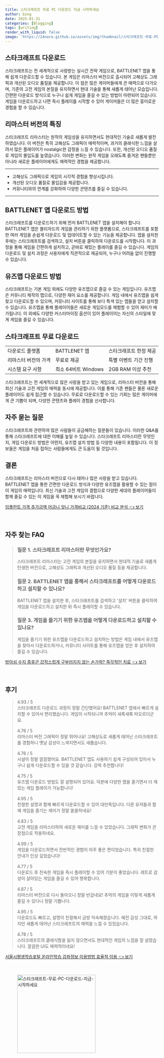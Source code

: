 ```yaml
---
title: 스타크래프트 무료 PC 다운로드 지금 시작하세요
author: bing
date: 2025-01-31
categories: [Blogging]
tags: [writing]
render_with_liquid: false
image: 'https://24nara.github.io/assets/img/thumbnail/스타크래프트-무료-PC-다운로드-지금-시작하세요.webp'
---
```



<h2 id='스타크래프트 다운로드'>스타크래프트 다운로드</h2>

<p>스타크래프트는 전 세계적으로 사랑받는 실시간 전략 게임으로, BATTLENET 앱을 통해 쉽게 다운로드할 수 있습니다. 본 게임은 리마스터 버전으로 출시되어 고해상도 그래픽과 개선된 오디오 품질을 제공합니다. 이 점은 많은 게이머들에게 큰 매력으로 다가오며, 기존의 고전 게임의 본질을 유지하면서 현대 기술을 통해 새롭게 태어난 모습입니다. 간편한 다운로드 방식으로 누구나 쉽게 게임을 즐길 수 있는 방법이 마련되어 있습니다. 게임을 다운로드하고 나면 즉시 플레이를 시작할 수 있어 게이머들은 더 많은 흥미로운 경험을 할 수 있습니다.</p>

<h2 id='리마스터 버전의 특징'>리마스터 버전의 특징</h2>

<p>스타크래프트 리마스터는 원작의 게임성을 유지하면서도 현대적인 기술로 새롭게 발전하였습니다. 이 버전은 특히 고해상도 그래픽이 매력적이며, 과거의 클래식한 느낌을 살려서 많은 플레이어가 nostalgic한 감정을 느낄 수 있습니다. 또한, 개선된 오디오 품질로 게임의 몰입도를 높였습니다. 이러한 변화는 원작 게임을 오래도록 즐겨온 팬들뿐만 아니라 새로운 플레이어에게도 매력적인 경험을 제공합니다.</p>

<hr />

<ul>
    <li>고해상도 그래픽으로 게임의 시각적 경험을 향상시킵니다.</li>
    <li>개선된 오디오 품질로 몰입감을 제공합니다.</li>
    <li>커뮤니티와의 연계를 강화하여 다양한 콘텐츠를 즐길 수 있습니다.</li>
</ul>

<hr />

<h2 id='BATTLENET 앱 다운로드 방법'>BATTLENET 앱 다운로드 방법</h2>

<p>스타크래프트를 다운로드하기 위해 먼저 BATTLENET 앱을 설치해야 합니다. BATTLENET 앱은 블리자드의 게임을 관리하기 위한 플랫폼으로, 스타크래프트를 포함한 여러 게임을 손쉽게 다운로드 및 업데이트할 수 있는 기능을 제공합니다. 앱을 설치한 후에는 스타크래프트를 검색하고, 설치 버튼을 클릭하여 다운로드를 시작합니다. 이 과정을 통해 게임을 간편하게 설치하고, 곧바로 재밌는 플레이를 즐길 수 있습니다. 게임의 다운로드 및 설치 과정은 사용자에게 직관적으로 제공되어, 누구나 어려움 없이 진행할 수 있습니다.</p>

<h2 id='유즈맵 다운로드 방법'>유즈맵 다운로드 방법</h2>

<p>스타크래프트는 기본 게임 외에도 다양한 유즈맵으로 즐길 수 있는 게임입니다. 유즈맵은 커뮤니티 제작의 맵으로, 다양한 재미 요소를 제공합니다. 게임 내에서 유즈맵을 쉽게 찾고 다운로드할 수 있으며, 커뮤니티 사이트를 통해 보다 특색 있는 맵들을 얻고 설치할 수 있습니다. 유즈맵을 통해 플레이어들은 새로운 게임모드를 체험할 수 있어 재미가 배가됩니다. 이 외에도 다양한 커스터마이징 옵션이 있어 플레이어는 자신의 스타일에 맞게 게임을 즐길 수 있습니다.</p>

<h2 id='스타크래프트 무료 다운로드'>스타크래프트 무료 다운로드</h2>

<table>
    <tr>
        <td>다운로드 플랫폼</td>
        <td>BATTLENET 앱</td>
        <td>스타크래프트 한정 제공</td>
    </tr>
    <tr>
        <td>리마스터 버전의 가격</td>
        <td>무료로 제공</td>
        <td>특별 이벤트 기간 진행</td>
    </tr>
    <tr>
        <td>시스템 요구 사항</td>
        <td>최소 64비트 Windows</td>
        <td>2GB RAM 이상 추천</td>
    </tr>
</table>

<p>스타크래프트는 전 세계적으로 많은 사랑을 받고 있는 게임으로, 리마스터 버전을 통해 최신 기술과 고전 게임의 매력을 동시에 제공합니다. 이를 통해 기존 팬들은 물론 새로운 플레이어도 쉽게 접근할 수 있습니다. 무료로 다운로드할 수 있는 기회는 많은 게이머에게 큰 기쁨이 되며, 다양한 콘텐츠와 플레이 경험을 선사합니다.</p>

<h2 id='자주 묻는 질문'>자주 묻는 질문</h2>

<p>스타크래프트와 관련하여 많은 사람들이 궁금해하는 질문들이 있습니다. 이러한 Q&A를 통해 스타크래프트에 대한 이해를 높일 수 있습니다. 스타크래프트 리마스터란 무엇인지, 게임 다운로드 방법은 어떤지, 유즈맵 설치 방법 등 다양한 내용이 포함됩니다. 이 정보들은 게임을 처음 접하는 사람들에게도 큰 도움이 될 것입니다.</p>

<h2 id='결론'>결론</h2>

<p>스타크래프트는 리마스터 버전으로 다시 태어나 많은 사랑을 받고 있습니다. BATTLENET 앱을 통한 간편한 다운로드 방식과 다양한 유즈맵을 활용할 수 있는 점이 이 게임의 매력입니다. 최신 기술과 고전 게임의 결합으로 다양한 세대의 플레이어들이 함께 즐길 수 있는 이 게임을 꼭 체험해 보시기 바랍니다.</p>


<p><a class="click-button" title="임플란트 가격 추가금액 어금니 앞니 가격비교 (2024 기준) 비교 분석" href="https://24nara.github.io/posts/%EC%9E%84%ED%94%8C%EB%9E%80%ED%8A%B8-%EA%B0%80%EA%B2%A9-%EC%B6%94%EA%B0%80%EA%B8%88%EC%95%A1-%EC%96%B4%EA%B8%88%EB%8B%88-%EC%95%9E%EB%8B%88-%EA%B0%80%EA%B2%A9%EB%B9%84%EA%B5%90-(2024-%EA%B8%B0%EC%A4%80)-%EB%B9%84%EA%B5%90-%EB%B6%84%EC%84%9D/" rel="dofollow">임플란트 가격 추가금액 어금니 앞니 가격비교 (2024 기준) 비교 분석 👈 보기</a></p><br>
<h2 id='자주_찾는_FAQ'>자주 찾는 FAQ</h2>
<div itemscope="" itemtype="https://schema.org/FAQPage"> 
<blockquote> 
<div itemscope="" itemprop="mainEntity" itemtype="https://schema.org/Question"> 
<h3 itemprop="name">질문 1. 스타크래프트 리마스터란 무엇인가요?</h3> 
<div itemscope="" itemprop="acceptedAnswer" itemtype="https://schema.org/Answer"> 
<span itemprop="text"> 
<p>스타크래프트 리마스터는 고전 게임의 본질을 유지하면서 현대적 기술로 새롭게 탄생한 버전으로, 고해상도 그래픽과 개선된 오디오 품질 등을 제공합니다.</p> 
</span> 
</div> 
</div> 
<div itemscope="" itemprop="mainEntity" itemtype="https://schema.org/Question"> 
<h3 itemprop="name">질문 2. BATTLENET 앱을 통해서 스타크래프트를 어떻게 다운로드하고 설치할 수 있나요?</h3> 
<div itemscope="" itemprop="acceptedAnswer" itemtype="https://schema.org/Answer"> 
<span itemprop="text"> 
<p>BATTLENET 앱을 설치한 후, 스타크래프트를 검색하고 '설치' 버튼을 클릭하여 게임을 다운로드하고 설치한 뒤 즉시 플레이할 수 있습니다.</p> 
</span> 
</div> 
</div> 
<div itemscope="" itemprop="mainEntity" itemtype="https://schema.org/Question"> 
<h3 itemprop="name">질문 3. 게임을 즐기기 위한 유즈맵을 어떻게 다운로드하고 설치할 수 있나요?</h3> 
<div itemscope="" itemprop="acceptedAnswer" itemtype="https://schema.org/Answer"> 
<span itemprop="text"> 
<p>게임을 즐기기 위한 유즈맵을 다운로드하고 설치하는 방법은 게임 내에서 유즈맵을 찾아서 다운로드하거나, 커뮤니티 사이트를 통해 유즈맵을 얻은 후 설치하여 즐길 수 있습니다.</p> 
</span> 
</div> 
</div> 
</blockquote> 
</div>
<p><a class="click-button" title="방아쇠 수지 증후군 갑작스럽게 구부러지지 않는 손가락? 즉각적인 치료" href="https://24nara.github.io/posts/%EB%B0%A9%EC%95%84%EC%87%A0-%EC%88%98%EC%A7%80-%EC%A6%9D%ED%9B%84%EA%B5%B0-%EA%B0%91%EC%9E%91%EC%8A%A4%EB%9F%BD%EA%B2%8C-%EA%B5%AC%EB%B6%80%EB%9F%AC%EC%A7%80%EC%A7%80-%EC%95%8A%EB%8A%94-%EC%86%90%EA%B0%80%EB%9D%BD-%EC%A6%89%EA%B0%81%EC%A0%81%EC%9D%B8-%EC%B9%98%EB%A3%8C/" rel="dofollow">방아쇠 수지 증후군 갑작스럽게 구부러지지 않는 손가락? 즉각적인 치료 👈 보기</a></p><br>
<h2 id='후기'>후기</h2>
<div itemscope itemtype="https://schema.org/Product">
  <blockquote>
  <div itemprop="review" itemscope itemtype="https://schema.org/Review">
      <div itemprop="reviewRating" itemscope itemtype="https://schema.org/Rating"> <span itemprop="ratingValue">4.93</span> / <span itemprop="bestRating">5</span> </div>
      <span itemprop="reviewBody">스타크래프트 다운로드 과정이 정말 간단했어요! BATTLENET 앱에서 빠르게 설치할 수 있어서 편리했습니다. 게임이 시작되니까 추억이 새록새록 떠오르더군요.</span>
  </div>
  <br>
  <div itemprop="review" itemscope itemtype="https://schema.org/Review">
      <div itemprop="reviewRating" itemscope itemtype="https://schema.org/Rating"> <span itemprop="ratingValue">4.76</span> / <span itemprop="bestRating">5</span> </div>
      <span itemprop="reviewBody">리마스터 버전 그래픽이 정말 뛰어나요! 고해상도로 새롭게 태어난 스타크래프트를 경험하니 옛날 감성이 느껴지면서도 새롭습니다.</span>
  </div>
  <br>
  <div itemprop="review" itemscope itemtype="https://schema.org/Review">
      <div itemprop="reviewRating" itemscope itemtype="https://schema.org/Rating"> <span itemprop="ratingValue">4.76</span> / <span itemprop="bestRating">5</span> </div>
      <span itemprop="reviewBody">시설이 정말 깔끔했어요. BATTLENET 앱도 사용하기 쉽게 구성되어 있어서 누구나 쉽게 다운로드할 수 있을 것 같습니다. 강력 추천합니다!</span>
  </div>
  <br>
  <div itemprop="review" itemscope itemtype="https://schema.org/Review">
      <div itemprop="reviewRating" itemscope itemtype="https://schema.org/Rating"> <span itemprop="ratingValue">4.75</span> / <span itemprop="bestRating">5</span> </div>
      <span itemprop="reviewBody">유즈맵 다운로드 방법도 잘 설명되어 있어요. 덕분에 다양한 맵을 즐기면서 더 재밌는 게임 플레이가 가능합니다!</span>
  </div>
  <br>
  <div itemprop="review" itemscope itemtype="https://schema.org/Review">
      <div itemprop="reviewRating" itemscope itemtype="https://schema.org/Rating"> <span itemprop="ratingValue">4.95</span> / <span itemprop="bestRating">5</span> </div>
      <span itemprop="reviewBody">친절한 설명과 함께 빠르게 다운로드할 수 있어 대만족입니다. 다른 유저들과 함께 게임을 즐기는 재미가 정말 쏠쏠하네요!</span>
  </div>
  <br>
  <div itemprop="review" itemscope itemtype="https://schema.org/Review">
      <div itemprop="reviewRating" itemscope itemtype="https://schema.org/Rating"> <span itemprop="ratingValue">4.83</span> / <span itemprop="bestRating">5</span> </div>
      <span itemprop="reviewBody">고전 게임을 리마스터하여 새로운 재미를 느낄 수 있었습니다. 그래픽 변화가 큰 장점으로 작용하네요.</span>
  </div>
  <br>
  <div itemprop="review" itemscope itemtype="https://schema.org/Review">
      <div itemprop="reviewRating" itemscope itemtype="https://schema.org/Rating"> <span itemprop="ratingValue">4.99</span> / <span itemprop="bestRating">5</span> </div>
      <span itemprop="reviewBody">게임을 다운로드하면서 전반적인 경험이 아주 좋은 편이었습니다. 특히 친절한 안내가 인상 깊었습니다!</span>
  </div>
  <br>
  <div itemprop="review" itemscope itemtype="https://schema.org/Review">
      <div itemprop="reviewRating" itemscope itemtype="https://schema.org/Rating"> <span itemprop="ratingValue">4.77</span> / <span itemprop="bestRating">5</span> </div>
      <span itemprop="reviewBody">다운로드 후 친숙한 게임을 즉시 플레이할 수 있어 기분이 좋았습니다. 레트로 감성이 살아있는 게임을 즐길 수 있어 행복합니다.</span>
  </div>
  <br>
  <div itemprop="review" itemscope itemtype="https://schema.org/Review">
      <div itemprop="reviewRating" itemscope itemtype="https://schema.org/Rating"> <span itemprop="ratingValue">4.87</span> / <span itemprop="bestRating">5</span> </div>
      <span itemprop="reviewBody">리마스터 버전으로 다시 돌아오니 정말 반갑네요! 추억의 게임을 이렇게 새롭게 즐길 수 있다니 정말 기쁩니다.</span>
  </div>
  <br>
  <div itemprop="review" itemscope itemtype="https://schema.org/Review">
      <div itemprop="reviewRating" itemscope itemtype="https://schema.org/Rating"> <span itemprop="ratingValue">4.95</span> / <span itemprop="bestRating">5</span> </div>
      <span itemprop="reviewBody">다운로드도 빠르고, 설명이 친절해서 금방 익숙해졌습니다. 예전 감성 그대로, 하지만 새롭게 태어난 스타크래프트의 매력을 느낄 수 있었습니다.</span>
  </div>
  <br>
  <div itemprop="review" itemscope itemtype="https://schema.org/Review">
      <div itemprop="reviewRating" itemscope itemtype="https://schema.org/Rating"> <span itemprop="ratingValue">4.78</span> / <span itemprop="bestRating">5</span> </div>
      <span itemprop="reviewBody">스타크래프트의 클래식함을 잃지 않으면서도 현대적인 게임의 느낌을 잘 살렸습니다. 깔끔한 UI도 매력적이네요!</span>
  </div>
  </blockquote>
</div>
<p><a class="click-button" title="서울시평생학습포털 온라인학습 강좌정보 이용방법 효율적 이용" href="https://24nara.github.io/posts/%EC%84%9C%EC%9A%B8%EC%8B%9C%ED%8F%89%EC%83%9D%ED%95%99%EC%8A%B5%ED%8F%AC%ED%84%B8-%EC%98%A8%EB%9D%BC%EC%9D%B8%ED%95%99%EC%8A%B5-%EA%B0%95%EC%A2%8C%EC%A0%95%EB%B3%B4-%EC%9D%B4%EC%9A%A9%EB%B0%A9%EB%B2%95-%ED%9A%A8%EC%9C%A8%EC%A0%81-%EC%9D%B4%EC%9A%A9/" rel="dofollow">서울시평생학습포털 온라인학습 강좌정보 이용방법 효율적 이용 👈 보기</a></p><br>
<figure class="image"><img src="https://24nara.github.io/assets/img/thumbnail/스타크래프트-무료-PC-다운로드-지금-시작하세요.webp" alt="스타크래프트-무료-PC-다운로드-지금-시작하세요" width="256" height="256"></figure>
